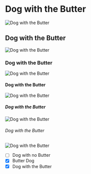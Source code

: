 # Dog with the Butter
![Dog with the Butter](https://i.kym-cdn.com/entries/icons/original/000/035/650/cover5.jpg)
## Dog with the Butter
![Dog with the Butter](https://i.kym-cdn.com/entries/icons/original/000/035/650/cover5.jpg)
### Dog with the Butter
![Dog with the Butter](https://i.kym-cdn.com/entries/icons/original/000/035/650/cover5.jpg)
#### Dog with the Butter
![Dog with the Butter](https://i.kym-cdn.com/entries/icons/original/000/035/650/cover5.jpg)
##### Dog with the Butter
![Dog with the Butter](https://i.kym-cdn.com/entries/icons/original/000/035/650/cover5.jpg)
###### Dog with the Butter
![Dog with the Butter](https://i.kym-cdn.com/entries/icons/original/000/035/650/cover5.jpg)
- [ ] Dog with no Butter
- [x] Butter Dog
- [x] Dog with the Butter

